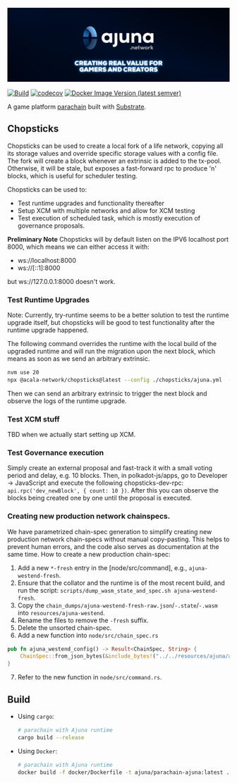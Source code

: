 <p align="center" width="100%">
  <a href="https://ajuna.io" target="_blank">
    <img src="docs/ajuna-banner.jpeg" alt="Ajuna Network">
  </a>
</p>

[![Build](https://github.com/ajuna-network/ajuna-parachain/actions/workflows/check-pull-request.yml/badge.svg?branch=develop)](https://github.com/ajuna-network/ajuna-parachain/actions/workflows/check-pull-request.yml)
[![codecov](https://codecov.io/gh/ajuna-network/ajuna-parachain/branch/main/graph/badge.svg?token=V2Y88ZUD6C)](https://codecov.io/gh/ajuna-network/ajuna-parachain)
[![Docker Image Version (latest semver)](https://img.shields.io/docker/v/ajuna/parachain-ajuna?label=ajuna%20network&logo=docker&sort=semver&style=plastic)](https://hub.docker.com/repository/docker/ajuna/parachain-ajuna/tags?page=1&ordering=last_updated)

A game platform [parachain](https://wiki.polkadot.network/docs/learn-parachains) built
with [Substrate](https://docs.substrate.io/).

## Chopsticks

Chopsticks can be used to create a local fork of a life network, copying all its storage values and override specific
storage values with a config file. The fork will create a block whenever an extrinsic is added to the tx-pool.
Otherwise, it will be stale, but exposes a fast-forward rpc to produce 'n' blocks, which is useful for scheduler
testing.

Chopsticks can be used to:

* Test runtime upgrades and functionality thereafter
* Setup XCM with multiple networks and allow for XCM testing
* Test execution of scheduled task, which is mostly execution of governance proposals.

**Preliminary Note**
Chopsticks will by default listen on the IPV6 localhost port 8000, which means we can either access it with:

* ws://localhost:8000
* ws://[::1]:8000

but ws://127.0.0.1:8000 doesn't work.

### Test Runtime Upgrades

Note: Currently, try-runtime seems to be a better solution to test the runtime upgrade itself, but chopsticks will be
good to test functionality after the runtime upgrade happened.

The following command overrides the runtime with the local build of the upgraded runtime and will run the migration
upon the next block, which means as soon as we send an arbitrary extrinsic.

```bash
nvm use 20
npx @acala-network/chopsticks@latest --config ./chopsticks/ajuna.yml  --wasm-override ./target/release/wbuild/ajuna-runtime/ajuna_runtime.compact.compressed.wasm
```

Then we can send an arbitrary extrinsic to trigger the next block and observe the logs of the runtime upgrade.

### Test XCM stuff

TBD when we actually start setting up XCM.

### Test Governance execution

Simply create an external proposal and fast-track it with a small voting period and delay, e.g. 10 blocks. Then, in
polkadot-js/apps, go to Developer -> JavaScript and execute the following chopsticks-dev-rpc:
`api.rpc('dev_newBlock', { count: 10 })`. After this you can observe the blocks being created one by one until the
proposal is executed.

### Creating new production network chainspecs.

We have parametrized chain-spec generation to simplify creating new production network chain-specs without manual
copy-pasting.
This helps to prevent human errors, and the code also serves as documentation at the same time. How to create a new
production
chain-spec:

1. Add a new `*-fresh` entry in the [node/src/command], e.g., `ajuna-westend-fresh`.
2. Ensure that the collator and the runtime is of the most recent build, and run the
   script: `scripts/dump_wasm_state_and_spec.sh ajuna-westend-fresh`.
3. Copy the `chain_dumps/ajuna-westend-fresh-raw.json`/`-.state`/`-.wasm` into `resources/ajuna-westend`.
4. Rename the files to remove the `-fresh` suffix.
5. Delete the unsorted chain-spec.
6. Add a new function into `node/src/chain_spec.rs`

```rust
pub fn ajuna_westend_config() -> Result<ChainSpec, String> {
    ChainSpec::from_json_bytes(&include_bytes!("../../resources/ajuna/ajuna-westend-raw.json")[..])
}
```

7. Refer to the new function in `node/src/command.rs`.
## Build

- Using `cargo`:

  ```bash
  # parachain with Ajuna runtime
  cargo build --release
  ```
- Using `Docker`:

  ```bash
  # parachain with Ajuna runtime
  docker build -f docker/Dockerfile -t ajuna/parachain-ajuna:latest . --build-arg locked --build-arg no-default-features --build-arg bin=ajuna-para
  ```
